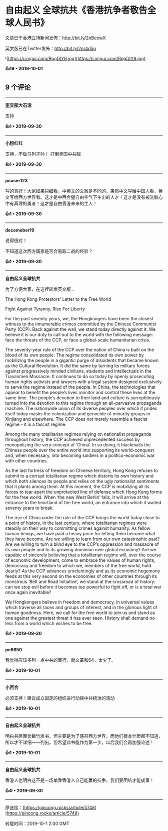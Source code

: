 # 自由起义 全球抗共《香港抗争者敬告全球人民书》 

文章已于香港立场新闻发佈：http://bit.ly/2nBeewX

英文版已在Twitter发佈：http://bit.ly/2nr4d5p

![https://i.imgur.com/RpgDIY9.jpg](https://i.imgur.com/RpgDIY9.jpg)

**👍19 • 2019-10-01**

## 9 个评论

---
**歪交部大石话**

支持 

**👍1 • 2019-09-30**

---
**小粉红红**

支持，不做马列子孙！ 打倒卖国中共贼 

**👍1 • 2019-09-30**

---
**pcuser123**

写的真好！大家如果只细看，中英文的文案是不同的，果然中文写给中国人看，英文写给西方世界看。这才是中西合璧自由空气下生出的人才！这才是没有被洗脑心中有真理的勇者！这才是自由香港未来的主人！ 

**👍1 • 2019-09-30**

---
**decemeber19**

说得很对！

不知道这次西方国家是否会吸取二战的经验？ 

**👍1 • 2019-09-30**

---
**自由起义全球抗共**

为了方便大家，在这裡转发英文版：

The Hong Kong Protestors’ Letter to the Free World

Fight Against Tyranny, Rise For Liberty

For the past seventy years, we, the Hongkongers have been the closest witness to the innumerable crimes committed by the Chinese Communist Party (CCP). Back against the wall, we stand today directly against it. We believe it is our duty to call out to the world with the following message: face the threats of the CCP, or face a global-scale humanitarian crisis.

The seventy-year rule of the CCP over the nation of China is built on the blood of its own people. The regime consolidated its own power by mobilizing the people in a gigantic purge of dissidents that became known as the Cultural Revolution. It did the same by turning its military forces against progressively minded civilians, students and intellectuals in the Tiananmen Massacre. It continues to do so today by openly prosecuting human rights activists and lawyers with a legal system designed exclusively to serve the regime instead of the people. In China, the technologies that appear to benefit the people’s lives monitor and control these lives at the same time. The people’s devotion to their land and culture is surreptitiously turned into the devotion to this regime through an all-pervasive propaganda machine. The nationwide union of its diverse peoples over which it prides itself today masks the colonization and genocide of minority groups in Xinjiang and elsewhere. The CCP does not merely resemble a fascist regime - it is a fascist regime.

Among the many totalitarian regimes relying on nationalist propaganda throughout history, the CCP achieved unprecedented success by monopolizing the very concept of ‘China’. In so doing, it blackmails the Chinese people over the entire world into supporting its world-conquest and, when necessary, into becoming soldiers in a politico-economic war with other countries. 

As the last fortress of freedom on Chinese territory, Hong Kong refuses to submit to a corrupt totalitarian regime which distorts its own history and which both silences its people and relies on the ugly nationalist sentiments that it plants among them. At this moment, the CCP is mobilizing all its forces to tear apart the unprotected line of defense which Hong Kong forms for the free world. When ‘the new West Berlin’ falls, it will arrive at the entrance to the heartland of the free world, an entrance into which it waited seventy years to break. 

The rise of China under the rule of the CCP brings the world today close to a point of history, in the last century, where totalitarian regimes were steadily on their way to committing crimes against humanity. As fellow human beings, we have paid a heavy price for letting them become what they have become. Are we willing to learn from our own catastrophic past? Are we willing to turn a blind eye to the CCP’s oppression and massacre of its own people and to its growing dominion over global economy? Are we capable of sincerely believing that a totalitarian regime will, over the course of economic development, come to embrace the values of human rights, democracy and freedom to which we, members of the free world, hold dearly? As the CCP advances unrelentingly and as its economic hegemony feeds at this very second on the economies of other countries through its monstrous ‘Belt and Road Initiative’, we stand at the crossroad of history: can we stop evil before it becomes too powerful to fight off, or is a total war once again inevitable?

We Hongkongers believe in freedom and democracy, in universal values which traverse all races and groups of interest, and in the glorious light of human goodness. Here, we call for the free world to join us and stand as one against the greatest threat it has ever seen. History shall demand no less from a world which wishes to be free. 

**👍1 • 2019-09-30**

---
**pc6650**

我觉得应该多列一点中共的罪行，就文革和64，太少了。 

**👍1 • 2019-10-01**

---
**小百合**

必须支持！建议成立固定的组织进行动摇中共统治的活动 

**👍1 • 2019-10-01**

---
**自由起义全球抗共**

明白共匪罪状罊竹难书，但主要是为了感召西方世界，而他们根本什麽都不知道，所以才不详细一一列出。但希望此书能作为第一步，以后我们会再加强论述！ 

**👍1 • 2019-10-01**

---
**自由起义全球抗共**

香港人也明白这不是一场单靠香港人自己能赢的抗争，我们要团结才能成事！ 

**👍0 • 2019-09-30**

---
原链接：[https://pincong.rocks/article/5748](https://pincong.rocks/article/5748)

转载时间：2019-10-1 2:00 GMT